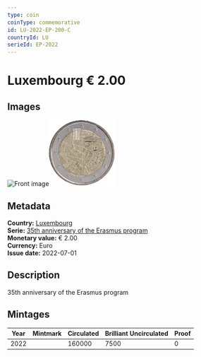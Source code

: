 ```yaml
---
type: coin
coinType: commemorative
id: LU-2022-EP-200-C
countryId: LU
serieId: EP-2022
---
```


# Luxembourg € 2.00

## Images

<img src="../../Images/common-2007-200.webp" height="150" alt="Front image"><img src="Images/LU-2022-200.webp" height="150" alt="Back image">

## Metadata

**Country:** [Luxembourg](../../Countries/Luxembourg/index.md)\
**Serie:** [35th anniversary of the Erasmus program](index.md)\
**Monetary value:** € 2.00\
**Currency:** Euro\
**Issue date:** 2022-07-01

## Description

35th anniversary of the Erasmus program

## Mintages

| Year | Mintmark | Circulated | Brilliant Uncirculated | Proof |
| ---- | -------- | ---------- | ---------------------- | ----- |
| 2022 |          | 160000     | 7500                   | 0     |
